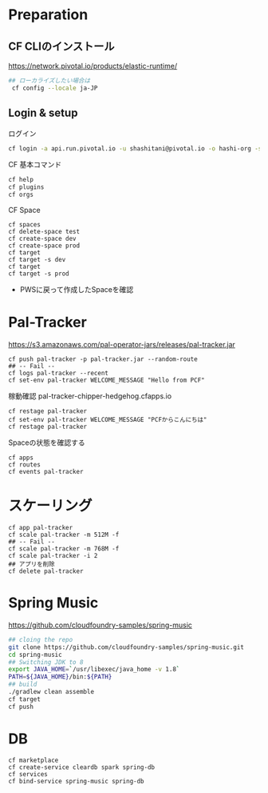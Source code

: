 # Preparation
## CF CLIのインストール
https://network.pivotal.io/products/elastic-runtime/
```bash
## ローカライズしたい場合は
 cf config --locale ja-JP
```

## Login & setup
ログイン
```bash
cf login -a api.run.pivotal.io -u shashitani@pivotal.io -o hashi-org -s development
```
CF 基本コマンド
```bash
cf help
cf plugins
cf orgs
```
CF Space
```
cf spaces
cf delete-space test
cf create-space dev
cf create-space prod
cf target
cf target -s dev
cf target
cf target -s prod

```
- PWSに戻って作成したSpaceを確認

# Pal-Tracker
https://s3.amazonaws.com/pal-operator-jars/releases/pal-tracker.jar
```
cf push pal-tracker -p pal-tracker.jar --random-route
## -- Fail --
cf logs pal-tracker --recent
cf set-env pal-tracker WELCOME_MESSAGE "Hello from PCF"
```
稼動確認
pal-tracker-chipper-hedgehog.cfapps.io
```
cf restage pal-tracker
cf set-env pal-tracker WELCOME_MESSAGE "PCFからこんにちは"
cf restage pal-tracker
```
Spaceの状態を確認する
```
cf apps
cf routes
cf events pal-tracker
```

# スケーリング
```
cf app pal-tracker
cf scale pal-tracker -m 512M -f
## -- Fail --
cf scale pal-tracker -m 768M -f
cf scale pal-tracker -i 2
## アプリを削除
cf delete pal-tracker
```

# Spring Music
https://github.com/cloudfoundry-samples/spring-music
```bash
## cloing the repo
git clone https://github.com/cloudfoundry-samples/spring-music.git
cd spring-music
## Switching JDK to 8
export JAVA_HOME=`/usr/libexec/java_home -v 1.8`
PATH=${JAVA_HOME}/bin:${PATH}
## build
./gradlew clean assemble
cf target
cf push
```

# DB
```
cf marketplace
cf create-service cleardb spark spring-db
cf services
cf bind-service spring-music spring-db
```
